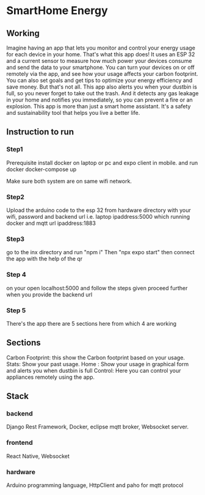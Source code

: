 
# SmartHome Energy



## Working
Imagine having an app that lets you monitor and control your energy usage for each device in your home. That's what this app does! It uses an ESP 32 and a current sensor to measure how much power your devices consume and send the data to your smartphone. You can turn your devices on or off remotely via the app, and see how your usage affects your carbon footprint. You can also set goals and get tips to optimize your energy efficiency and save money. But that's not all. This app also alerts you when your dustbin is full, so you never forget to take out the trash. And it detects any gas leakage in your home and notifies you immediately, so you can prevent a fire or an explosion. This app is more than just a smart home assistant. It's a safety and sustainability tool that helps you live a better life.
## Instruction to run



### Step1
Prerequisite install docker on laptop or pc and   expo client in mobile.
and run docker docker-compose up

Make sure both system are on same wifi network.
### Step2
Upload the arduino code to the esp 32 from hardware directory with your wifi, password and backend url i.e. laptop ipaddress:5000 which running docker
and mqtt url ipaddress:1883
### Step3
go to the inx directory and run "npm i"
Then "npx expo start"
then connect the app with the help of the qr
### Step 4
on your open localhost:5000
and follow the steps given
proceed further when you provide the backend url
### Step 5
There's the app
there are 5 sections here from which 4 are working
## Sections
Carbon Footprint: this show the Carbon footprint based on your usage.
Stats: Show your past usage.
Home : Show your usage in graphical form and alerts you when dustbin is full
Control: Here you can control your appliances remotely using the app.
## Stack
### backend
Django Rest Framework, Docker, eclipse mqtt broker, Websocket server.

### frontend
React Native, Websocket

### hardware
Arduino programming language, HttpClient and paho for mqtt protocol
